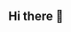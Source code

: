 ## Hi there 👋

<!--
**brookekong/brookekong** is a ✨ _special_ ✨ repository because its `README.md` (this file) appears on your GitHub profile.

Here are some ideas to get you started:

- 🔭 I’m currently working on a personality test
- 🌱 I’m currently learning how GitHub works
- 😄 Pronouns: she/her
-->
